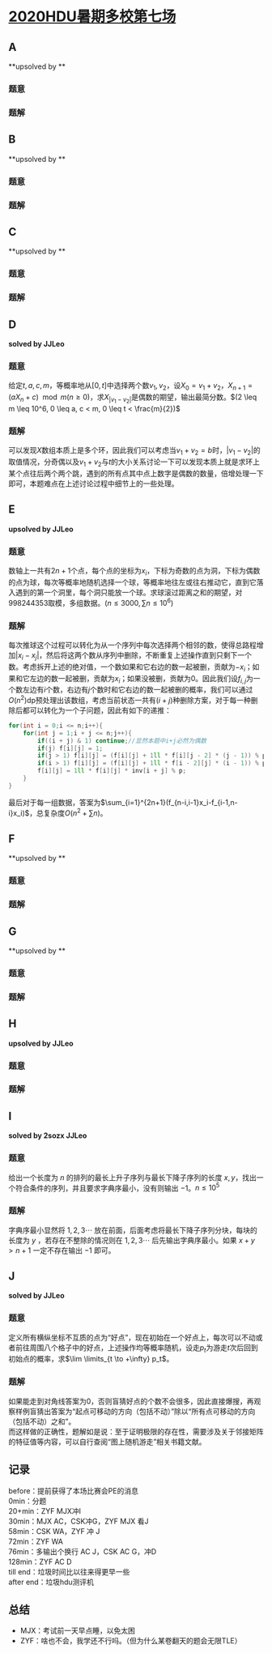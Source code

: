 # [2020HDU暑期多校第七场](https://vjudge.net/contest/390235)

## **A**

**upsolved by **

### 题意



### 题解



## **B**

**upsolved by **

### 题意



### 题解



## **C**

**upsolved by **

### 题意



### 题解



## **D**

**solved by JJLeo**

### 题意

给定$t,a,c,m$，等概率地从$[0,t]$中选择两个数$v_1,v_2$，设$X_0=v_1+v_2$，$X_{n+1}=(aX_n+c) \mod m (n \ge 0)$，求$X_{|v_1-v_2|}$是偶数的期望，输出最简分数。$(2 \leq m \leq 10^6, 0 \leq a, c < m, 0 \leq t < \frac{m}{2})$

### 题解

可以发现$X$数组本质上是多个环，因此我们可以考虑当$v_1+v_2=b$时，$|v_1-v_2|$的取值情况，分奇偶以及$v_1+v_2$与$t$的大小关系讨论一下可以发现本质上就是求环上某个点往后两个两个跳，遇到的所有点其中点上数字是偶数的数量，倍增处理一下即可，本题难点在上述讨论过程中细节上的一些处理。

## **E**

**upsolved by JJLeo**

### 题意

数轴上一共有$2n+1$个点，每个点的坐标为$x_i$，下标为奇数的点为洞，下标为偶数的点为球，每次等概率地随机选择一个球，等概率地往左或往右推动它，直到它落入遇到的第一个洞里，每个洞只能放一个球。求球滚过距离之和的期望，对$998244353$取模，多组数据。$(n \le 3000, \sum n \le 10^6)$

### 题解

每次推球这个过程可以转化为从一个序列中每次选择两个相邻的数，使得总路程增加$|x_i-x_j|$，然后将这两个数从序列中删除，不断重复上述操作直到只剩下一个数。考虑拆开上述的绝对值，一个数如果和它右边的数一起被删，贡献为$-x_i$；如果和它左边的数一起被删，贡献为$x_i$；如果没被删，贡献为$0$。因此我们设$f_{i,j}$为一个数左边有$i$个数，右边有$j$个数时和它右边的数一起被删的概率，我们可以通过$O(n^2)$dp预处理出该数组，考虑当前状态一共有$(i+j)$种删除方案，对于每一种删除后都可以转化为一个子问题，因此有如下的递推：

```cpp
for(int i = 0;i <= n;i++){
	for(int j = 1;i + j <= n;j++){
		if((i + j) & 1) continue;//显然本题中i+j必然为偶数
		if(j) f[i][j] = 1;
		if(j > 1) f[i][j] = (f[i][j] + 1ll * f[i][j - 2] * (j - 1)) % p;
		if(i > 1) f[i][j] = (f[i][j] + 1ll * f[i - 2][j] * (i - 1)) % p;
		f[i][j] = 1ll * f[i][j] * inv[i + j] % p;
	}
}
```

最后对于每一组数据，答案为$\sum_{i=1}^{2n+1}(f_{n-i,i-1}x_i-f_{i-1,n-i}x_i)$，总复杂度$O(n^2+\sum n)$。

## **F**

**upsolved by **

### 题意



### 题解



## **G**

**upsolved by **

### 题意



### 题解



## **H**

**upsolved by JJLeo**

### 题意



### 题解



## **I**

**solved by 2sozx JJLeo**

### 题意

给出一个长度为 $n$ 的排列的最长上升子序列与最长下降子序列的长度 $x,y$，找出一个符合条件的序列，并且要求字典序最小，没有则输出 $-1$。$n\le10^5$

### 题解

字典序最小显然将 $1,2,3\cdots$ 放在前面，后面考虑将最长下降子序列分块，每块的长度为 $y$ ，若存在不整除的情况则在 $1,2,3\cdots$ 后先输出字典序最小。如果 $x + y > n + 1$ 一定不存在输出 $-1$ 即可。

## **J**

**solved by JJLeo**

### 题意

定义所有横纵坐标不互质的点为“好点”，现在初始在一个好点上，每次可以不动或者前往周围八个格子中的好点，上述操作均等概率随机，设走$p_t$为游走$t$次后回到初始点的概率，求$\lim \limits_{t \to +\infty} p_t$。

### 题解

如果能走到对角线答案为$0$，否则盲猜好点的个数不会很多，因此直接爆搜，再观察样例盲猜出答案为“起点可移动的方向（包括不动）”除以“所有点可移动的方向（包括不动）之和”。<br>
而这样做的正确性，题解如是说：至于证明极限的存在性，需要涉及关于邻接矩阵的特征值等内容，可以自行查阅“图上随机游走”相关书籍文献。

## **记录**

before：提前获得了本场比赛会PE的消息<br>
0min：分题<br>
20+min：ZYF MJX冲I<br>
30min：MJX AC，CSK冲G，ZYF MJX 看J<br>
58min：CSK WA，ZYF 冲 J<br>
72min：ZYF WA<br>
76min：多输出个换行 AC J，CSK AC G，冲D<br>
128min：ZYF AC D<br>
till end：垃圾时间比以往来得更早一些<br>
after end：垃圾hdu测评机

## **总结**

  * MJX：考试前一天早点睡，以免太困
  * ZYF：啥也不会，我学还不行吗。（但为什么某卷翻天的题会无限TLE）